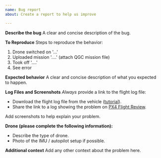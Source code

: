 ```yaml
---
name: Bug report
about: Create a report to help us improve

---
```


**Describe the bug**
A clear and concise description of the bug.

**To Reproduce**
Steps to reproduce the behavior:
1. Drone switched on '...'
2. Uploaded mission '....' (attach QGC mission file)
3. Took off '....'
4. See error

**Expected behavior**
A clear and concise description of what you expected to happen.

**Log Files and Screenshots**
*Always* provide a link to the flight log file:
- Download the flight log file from the vehicle ([tutorial](https://docs.px4.io/master/en/getting_started/flight_reporting.html)).
- Share the link to a log showing the problem on [PX4 Flight Review](http://logs.px4.io/).

Add screenshots to help explain your problem.

**Drone (please complete the following information):**
- Describe the type of drone.
- Photo of the IMU / autopilot setup if possible.

**Additional context**
Add any other context about the problem here.
